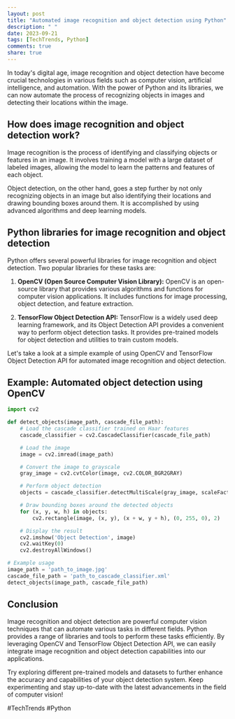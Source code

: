 ```yaml
---
layout: post
title: "Automated image recognition and object detection using Python"
description: " "
date: 2023-09-21
tags: [TechTrends, Python]
comments: true
share: true
---
```


In today's digital age, image recognition and object detection have become crucial technologies in various fields such as computer vision, artificial intelligence, and automation. With the power of Python and its libraries, we can now automate the process of recognizing objects in images and detecting their locations within the image.

## How does image recognition and object detection work?

Image recognition is the process of identifying and classifying objects or features in an image. It involves training a model with a large dataset of labeled images, allowing the model to learn the patterns and features of each object.

Object detection, on the other hand, goes a step further by not only recognizing objects in an image but also identifying their locations and drawing bounding boxes around them. It is accomplished by using advanced algorithms and deep learning models.

## Python libraries for image recognition and object detection

Python offers several powerful libraries for image recognition and object detection. Two popular libraries for these tasks are:

1. **OpenCV (Open Source Computer Vision Library):** OpenCV is an open-source library that provides various algorithms and functions for computer vision applications. It includes functions for image processing, object detection, and feature extraction.

2. **TensorFlow Object Detection API:** TensorFlow is a widely used deep learning framework, and its Object Detection API provides a convenient way to perform object detection tasks. It provides pre-trained models for object detection and utilities to train custom models.

Let's take a look at a simple example of using OpenCV and TensorFlow Object Detection API for automated image recognition and object detection.

## Example: Automated object detection using OpenCV

```python
import cv2

def detect_objects(image_path, cascade_file_path):
    # Load the cascade classifier trained on Haar features
    cascade_classifier = cv2.CascadeClassifier(cascade_file_path)

    # Load the image
    image = cv2.imread(image_path)

    # Convert the image to grayscale
    gray_image = cv2.cvtColor(image, cv2.COLOR_BGR2GRAY)

    # Perform object detection
    objects = cascade_classifier.detectMultiScale(gray_image, scaleFactor=1.1, minNeighbors=5, minSize=(30, 30))

    # Draw bounding boxes around the detected objects
    for (x, y, w, h) in objects:
        cv2.rectangle(image, (x, y), (x + w, y + h), (0, 255, 0), 2)

    # Display the result
    cv2.imshow('Object Detection', image)
    cv2.waitKey(0)
    cv2.destroyAllWindows()

# Example usage
image_path = 'path_to_image.jpg'
cascade_file_path = 'path_to_cascade_classifier.xml'
detect_objects(image_path, cascade_file_path)
```

## Conclusion

Image recognition and object detection are powerful computer vision techniques that can automate various tasks in different fields. Python provides a range of libraries and tools to perform these tasks efficiently. By leveraging OpenCV and TensorFlow Object Detection API, we can easily integrate image recognition and object detection capabilities into our applications.

Try exploring different pre-trained models and datasets to further enhance the accuracy and capabilities of your object detection system. Keep experimenting and stay up-to-date with the latest advancements in the field of computer vision!

#TechTrends #Python